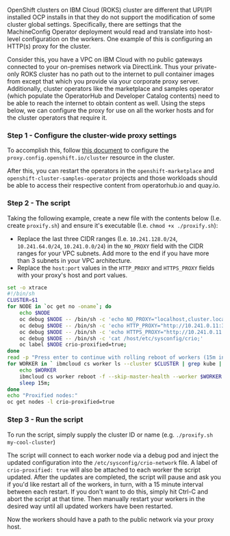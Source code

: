 OpenShift clusters on IBM Cloud (ROKS) cluster are different that UPI/IPI installed OCP installs in that they do not support
the modification of some cluster global settings. Specifically, there are settings that the MachineConfig Operator deployment would
read and translate into host-level configuration on the workers. One example of this is configuring an HTTP(s) proxy for the cluster. 

Consider this, you have a VPC on IBM Cloud with no public gateways connected to your on-premises network via DirectLink. Thus your private-only ROKS cluster has no path out to the internet to pull container images from except that which you provide via your corporate proxy server. Additionally, cluster operators like the marketplace and samples operator (which populate the OperatorHub and Developer Catalog contents)
need to be able to reach the internet to obtain content as well. Using the steps below, we can configure the proxy for use on all the
worker hosts and for the cluster operators that require it. 

### Step 1 - Configure the cluster-wide proxy settings

To accomplish this, follow [this document](https://docs.openshift.com/container-platform/4.5/networking/enable-cluster-wide-proxy.html#nw-proxy-configure-object_config-cluster-wide-proxy) to configure the `proxy.config.openshift.io/cluster` resource in the cluster. 

After this, you can restart the operators in the `openshift-marketplace` and `openshift-cluster-samples-operator` projects and those 
workloads should be able to access their respective content from operatorhub.io and quay.io. 

### Step 2 - The script

Taking the following example, create a new file with the contents below (I.e. create `proxify.sh`) and ensure it's executable (I.e. `chmod +x ./proxify.sh`): 

- Replace the last three CIDR ranges (I.e. `10.241.128.0/24`, `10.241.64.0/24`, `10.241.0.0/24`) in the `NO_PROXY` field with the CIDR ranges for your VPC subnets. Add more to the end if you have more than 3 subnets in your VPC architecture.
- Replace the `host:port` values in the `HTTP_PROXY` and `HTTPS_PROXY` fields with your proxy's host and port values.

``` bash
set -o xtrace
#!/bin/sh
CLUSTER=$1
for NODE in `oc get no -oname`; do
    echo $NODE
    oc debug $NODE -- /bin/sh -c 'echo NO_PROXY="localhost,cluster.local,.src,127.0.0.1,172.20.0.1,172.21.0.0/16,172.17.0.0/18,161.26.0.0/16,166.8.0.0/14,172.20.0.0/16,10.241.128.0/24,10.241.64.0/24,10.241.0.0/24"  > /host/etc/sysconfig/crio-network;'
    oc debug $NODE -- /bin/sh -c 'echo HTTP_PROXY="http://10.241.0.11:3128/" >> /host/etc/sysconfig/crio;'
    oc debug $NODE -- /bin/sh -c 'echo HTTPS_PROXY="http://10.241.0.11:3128/" >> /host/etc/sysconfig/crio;'
    oc debug $NODE -- /bin/sh -c 'cat /host/etc/sysconfig/crio;'
    oc label $NODE crio-proxified=true; 
done
read -p "Press enter to continue with rolling reboot of workers (15m interval between reboots), or Ctrl-C to exit and manual reboot workers..."
for WORKER in ` ibmcloud cs worker ls --cluster $CLUSTER | grep kube | cut -d' ' -f1`; do
    echo $WORKER
    ibmcloud cs worker reboot -f --skip-master-health --worker $WORKER --cluster $CLUSTER;
    sleep 15m;
done
echo "Proxified nodes:"
oc get nodes -l crio-proxified=true
```


### Step 3 - Run the script
To run the script, simply supply the cluster ID or name (e.g. `./proxify.sh my-cool-cluster`)

The script will connect to each worker node via a debug pod and inject the updated configuration into the `/etc/sysconfig/crio-network` file. A label of `crio-proxified: true` will also be attached to each worker the script updated. After the updates are completed, the script will pause and ask you if you'd like restart all of the workers, in turn, with a 15 minute interval between each restart. If you don't want to do this, simply hit Ctrl-C and abort the script at that time. Then manually restart your workers in the desired way until all updated workers have been restarted. 

Now the workers should have a path to the public network via your proxy host. 